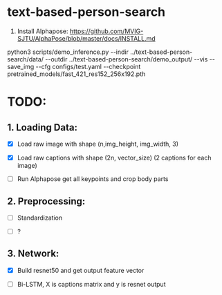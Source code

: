 # text-based-person-search

1. Install Alphapose:
https://github.com/MVIG-SJTU/AlphaPose/blob/master/docs/INSTALL.md



python3 scripts/demo_inference.py --indir ../text-based-person-search/data/ --outdir ../text-based-person-search/demo_output/ --vis --save_img --cfg configs/test.yaml --checkpoint pretrained_models/fast_421_res152_256x192.pth



# TODO:

## 1. Loading Data:

- [x] Load raw image with shape (n,img_height, img_width, 3)

- [X] Load raw captions with shape (2n, vector_size) (2 captions for each image)

- [ ] Run Alphapose get all keypoints and crop body parts


## 2. Preprocessing:

- [ ] Standardization
- [ ] ?


## 3. Network:

- [x] Build resnet50 and get output feature vector

- [ ] Bi-LSTM, X is captions matrix and y is resnet output
